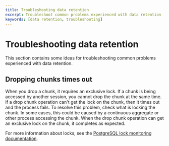 ```yaml
---
title: Troubleshooting data retention
excerpt: Troubleshoot common problems experienced with data retention
keywords: [data retention, troubleshooting]
---
```


# Troubleshooting data retention

This section contains some ideas for troubleshooting common problems experienced
with data retention.

<!---
* Keep this section in alphabetical order
* Use this format for writing troubleshooting sections:
 - Cause: What causes the problem?
 - Consequence: What does the user see when they hit this problem?
 - Fix/Workaround: What can the user do to fix or work around the problem? Provide a "Resolving" Procedure if required.
 - Result: When the user applies the fix, what is the result when the same action is applied?
* Copy this comment at the top of every troubleshooting page
-->

## Dropping chunks times out

When you drop a chunk, it requires an exclusive lock. If a chunk is being
accessed by another session, you cannot drop the chunk at the same time. If a
drop chunk operation can't get the lock on the chunk, then it times out and the
process fails. To resolve this problem, check what is locking the chunk. In some
cases, this could be caused by a continuous aggregate or other process accessing
the chunk. When the drop chunk operation can get an exclusive lock on the chunk,
it completes as expected.

For more information about locks, see the
[PostgreSQL lock monitoring documentation][pg-lock-monitoring].

[pg-lock-monitoring]: https://wiki.postgresql.org/wiki/Lock_Monitoring

